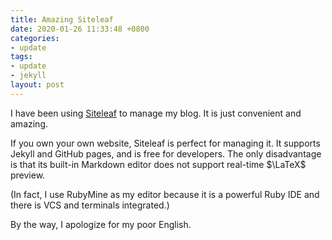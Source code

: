 ```yaml
---
title: Amazing Siteleaf
date: 2020-01-26 11:33:48 +0800
categories:
- update
tags:
- update
- jekyll
layout: post
---
```


I have been using [Siteleaf](https://www.siteleaf.com/)
to manage my blog. It is just convenient and amazing.

If you own your own website, Siteleaf is perfect for managing it.
It supports Jekyll and GitHub pages, and is free for developers.
The only disadvantage is that its built-in Markdown editor does not
support real-time $\LaTeX$ preview.

(In fact, I use RubyMine as my editor because it is a powerful Ruby IDE
and there is VCS and terminals integrated.)

By the way, I apologize for my poor English.
